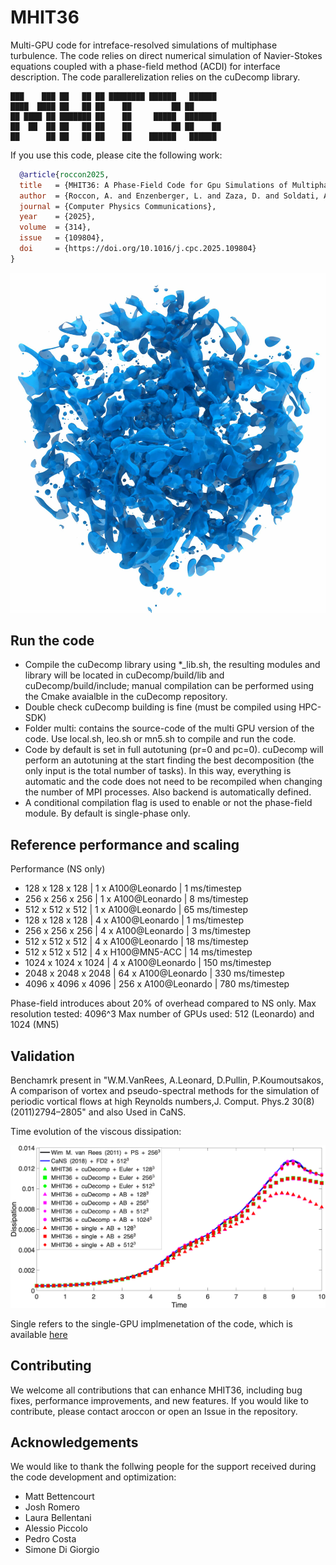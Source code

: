# MHIT36

Multi-GPU code for intreface-resolved simulations of multiphase turbulence.
The code relies on direct numerical simulation of Navier-Stokes equations coupled with a phase-field method (ACDI) for interface description.
The code parallerelization relies on the cuDecomp library.


~~~text
███    ███ ██   ██ ██ ████████ ██████   ██████       
████  ████ ██   ██ ██    ██         ██ ██              
██ ████ ██ ███████ ██    ██     █████  ███████   
██  ██  ██ ██   ██ ██    ██         ██ ██    ██     
██      ██ ██   ██ ██    ██    ██████   ██████        
~~~


If you use this code, please cite the following work: 
```bibtex
  @article{roccon2025,
  title   = {MHIT36: A Phase-Field Code for Gpu Simulations of Multiphase Homogeneous Isotropic Turbulence},
  author  = {Roccon, A. and Enzenberger, L. and Zaza, D. and Soldati, A.},
  journal = {Computer Physics Communications},
  year    = {2025},
  volume  = {314},
  issue   = {109804},
  doi     = {https://doi.org/10.1016/j.cpc.2025.109804}
}
```

![Test](val/render2.jpg)


## Run the code

- Compile the cuDecomp library using *_lib.sh, the resulting modules and library will be located in cuDecomp/build/lib and cuDecomp/build/include; manual compilation can be performed using the Cmake avaialble in the cuDecomp repository.
- Double check cuDecomp building is fine (must be compiled using HPC-SDK)
- Folder multi: contains the source-code of the multi GPU version of the code. Use local.sh, leo.sh or mn5.sh to compile and run the code.
- Code by default is set in full autotuning (pr=0 and pc=0). cuDecomp will perform an autotuning at the start finding the best decomposition (the only input is the total number of tasks). In this way, everything is automatic and the code does not need to be recompiled when changing the number of MPI processes. Also backend is automatically defined.
- A conditional compilation flag is used to enable or not the phase-field module. By default is single-phase only.


## Reference performance and scaling

Performance (NS only)
* 128 x 128 x 128    |   1 x A100@Leonardo  |   1 ms/timestep
* 256 x 256 x 256    |   1 x A100@Leonardo  |   8 ms/timestep
* 512 x 512 x 512    |   1 x A100@Leonardo  |  65 ms/timestep 
* 128 x 128 x 128    |   4 x A100@Leonardo  |   1 ms/timestep
* 256 x 256 x 256    |   4 x A100@Leonardo  |   3 ms/timestep
* 512 x 512 x 512    |   4 x A100@Leonardo  |  18 ms/timestep 
* 512 x 512 x 512    |   4 x H100@MN5-ACC   |  14 ms/timestep 
* 1024 x 1024 x 1024 |   4 x A100@Leonardo  | 150 ms/timestep 
* 2048 x 2048 x 2048 |  64 x A100@Leonardo  | 330 ms/timestep
* 4096 x 4096 x 4096 | 256 x A100@Leonardo  | 780 ms/timestep

Phase-field introduces about 20% of overhead compared to NS only.
Max resolution tested: 4096^3
Max number of GPUs used: 512 (Leonardo) and 1024 (MN5)

## Validation

Benchamrk present in "W.M.VanRees, A.Leonard, D.Pullin, P.Koumoutsakos, A comparison of vortex and pseudo-spectral methods for the simulation of periodic vortical flows at high Reynolds numbers,J. Comput. Phys.2 30(8)(2011)2794–2805" and also Used in CaNS.

Time evolution of the viscous dissipation:

![Test](val/val.png)

Single refers to the single-GPU implmenetation of the code, which is available [here](https://github.com/aroccon/MHIT36_single)

## Contributing

We welcome all contributions that can enhance MHIT36, including bug fixes, performance improvements, and new features. 
If you would like to contribute, please contact aroccon or open an Issue in the repository.

## Acknowledgements

We would like to thank the follwing people for the support received during the code development and optimization:
- Matt Bettencourt
- Josh Romero
- Laura Bellentani
- Alessio Piccolo
- Pedro Costa 
- Simone Di Giorgio